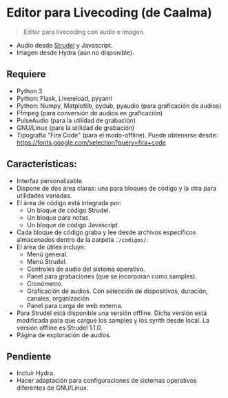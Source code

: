 # Editor para Livecoding (de Caalma)

> Editor para livecoding con audio e imagen.

+ Audio desde [Strudel](https://strudel.cc/) y Javascript.
+ Imagen desde Hydra (aún no disponible).


## Requiere

+ Python 3
+ Python: Flask, Livereload, pyyaml
+ Python: Numpy, Matplotlib, pydub, pyaudio (para graficación de audios)
+ Ffmpeg (para conversión de audios en graficación)
+ PulseAudio (para la utilidad de grabación)
+ GNU/Linux (para la utilidad de grabación)
+ Tipografía "Fira Code" (para el modo-offline). Puede obtenerse desde: https://fonts.google.com/selection?query=fira+code

## Características:

+ Interfaz personalizable.
+ Dispone de dos área claras: una para bloques de código y la otra para utilidades variadas.
+ El área de código está integrada por:
  + Un bloque de código Strudel.
  + Un bloque para notas.
  + Un bloque de código Javascript.
+ Cada bloque de código graba y lee desde archivos específicos almacenados dentro de la carpeta `./codigos/`.
+ El área de útiles incluye:
  + Menú general.
  + Menú Strudel.
  + Controles de audio del sistema operativo.
  + Panel para grabaciones (que se incorporan como samples).
  + Cronómetro.
  + Graficación de audios. Con selección de dispositivos, duración, canales, organización.
  + Panel para carga de web externa.
+ Para Strudel está disponible una versión offline. Dicha versión está modificada para que cargue los samples y los synth desde local. La versión offline es Strudel 1.1.0.
+ Página de exploración de audios.


## Pendiente
+ Incluir Hydra.
+ Hacer adaptación para configuraciones de sistemas operativos diferentes de GNU/Linux.

